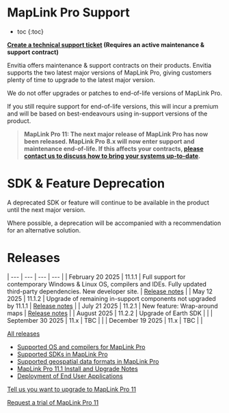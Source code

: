 # MapLink Pro Support

* toc
{:toc}

**[Create a technical support ticket](https://support.envitia.com) (Requires an active maintenance & support contract)**

Envitia offers maintenance & support contracts on their products. Envitia supports the two latest major versions of MapLink Pro, giving customers plenty of time to upgrade to the latest major version.

We do not offer upgrades or patches to end-of-life versions of MapLink Pro.

If you still require support for end-of-life versions, this will incur a premium and will be based on best-endeavours using in-support versions of the product.

> **MapLink Pro 11: The next major release of MapLink Pro has now been released. MapLink Pro 8.x will now enter support and maintenance end-of-life. If this affects your contracts, [please contact us to discuss how to bring your systems up-to-date](https://forms.office.com/e/6ydUswfjEe).**

# SDK & Feature Deprecation

A deprecated SDK or feature will continue to be available in the product until the next major version.

Where possible, a deprecation will be accompanied with a recommendation for an alternative solution.

# Releases

| --- | --- | --- | --- |
| February 20 2025 | 11.1.1 | Full support for contemporary Windows & Linux OS, compilers and IDEs. Fully updated third-party dependencies. New developer site. | [Release notes](../releases/11.1.1.0/release-notes) |
| May 12 2025 | 11.1.2 | Upgrade of remaining in-support components not upgraded by 11.1.1 | [Release notes](../releases/11.1.2.0/release-notes) |
| July 21 2025 | 11.2.1 | New feature: Wrap-around maps | [Release notes](../releases/11.2.1/release-notes) |
| August 2025 | 11.2.2 | Upgrade of Earth SDK | |
| September 30 2025 | 11.x | TBC | |
| December 19 2025 | 11.x | TBC | |

[All releases](../releases/)

- [Supported OS and compilers for MapLink Pro](platform-support.md)
- [Supported SDKs in MapLink Pro](sdk-support.md)
- [Supported geospatial data formats in MapLink Pro](geospatial-formats.md)
- [MapLink Pro 11.1 Install and Upgrade Notes](install-and-upgrade.md)
- [Deployment of End User Applications](deployment-guide)

[Tell us you want to upgrade to MapLink Pro 11](https://forms.office.com/e/6ydUswfjEe)

[Request a trial of MapLink Pro 11](https://forms.office.com/e/Lr7jN9TCC0)
